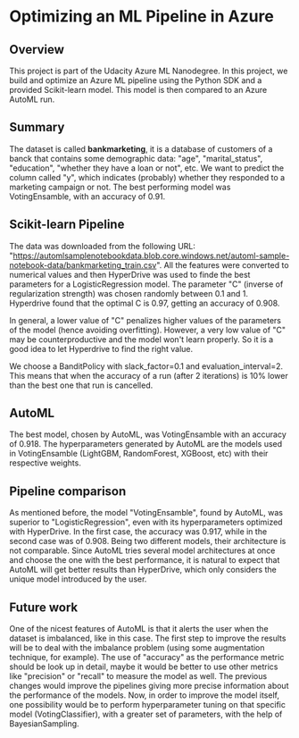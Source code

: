 # Optimizing an ML Pipeline in Azure

## Overview
This project is part of the Udacity Azure ML Nanodegree.
In this project, we build and optimize an Azure ML pipeline using the Python SDK and a provided Scikit-learn model.
This model is then compared to an Azure AutoML run.

## Summary
The dataset is called **bankmarketing**, it is a database of customers of a banck that contains some demographic data: "age", "marital_status", "education", "whether they have a loan or not", etc. We want to predict the column called "y", which indicates (probably) whether they responded to a marketing campaign or not.
The best performing model was VotingEnsamble, with an accuracy of 0.91.

## Scikit-learn Pipeline
The data was downloaded from the following URL: "https://automlsamplenotebookdata.blob.core.windows.net/automl-sample-notebook-data/bankmarketing_train.csv". All the features were converted to numerical values and then HyperDrive was used to finde the best parameters for a LogisticRegression model.
The parameter "C" (inverse of regularization strength) was chosen randomly between 0.1 and 1. 
Hyperdrive found that the optimal C is 0.97, getting an accuracy of 0.908.

In general, a lower value of "C" penalizes higher values of the parameters of the model (hence avoiding overfitting). However, a very low value of "C" may be counterproductive and the model won't learn properly. So it is a good idea to let Hyperdrive to find the right value.

We choose a BanditPolicy with slack_factor=0.1 and evaluation_interval=2. This means that when the accuracy of a run (after 2 iterations) is 10% lower than the best one that run is cancelled. 

## AutoML
The best model, chosen by AutoML, was VotingEnsamble with an accuracy of 0.918. The hyperparameters generated by AutoML are the models used in VotingEnsamble (LightGBM, RandomForest, XGBoost, etc) with their respective weights.


## Pipeline comparison
As mentioned before, the model "VotingEnsamble", found by AutoML, was superior to "LogisticRegression", even with its hyperparameters optimized with HyperDrive. In the first case, the accuracy was 0.917, while in the second case was of 0.908. Being two different models, their architecture is not comparable. 
Since AutoML tries several model architectures at once and choose the one with the best performance, it is natural to expect that AutoML will get better results than HyperDrive, which only considers the unique model introduced by the user.

## Future work
One of the nicest features of AutoML is that it alerts the user when the dataset is imbalanced, like in this case. The first step to improve the results will be to deal with the imbalance problem (using some augmentation technique, for example).
The use of "accuracy" as the performance metric should be look up in detail, maybe it would be better to use other metrics like "precision" or "recall" to measure the model as well. The previous changes would improve the pipelines giving more precise information about the performance of the models.
Now, in order to improve the model itself, one possibility would be to perform hyperparameter tuning on that specific model (VotingClassifier), with a greater set of parameters, with the help of BayesianSampling.


